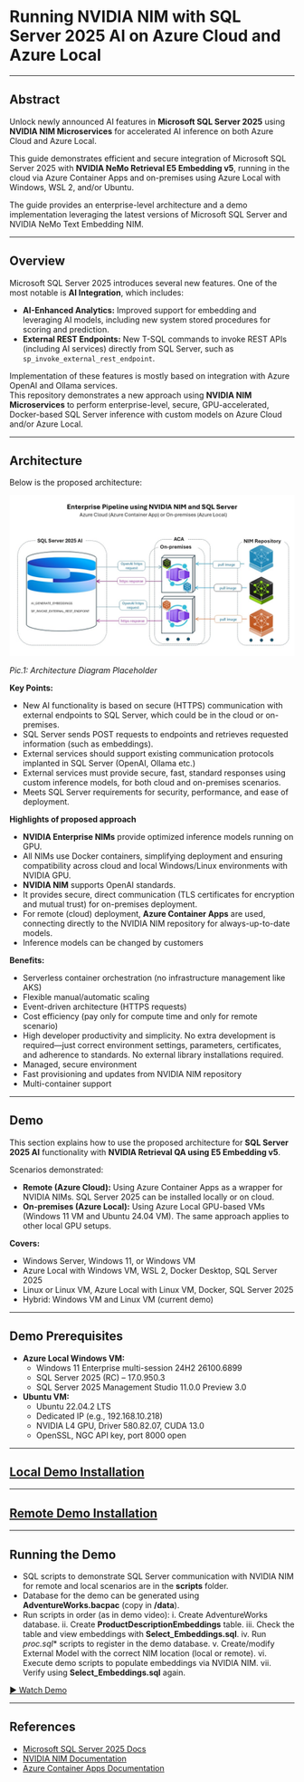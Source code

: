 # **Running NVIDIA NIM with SQL Server 2025 AI on Azure Cloud and Azure Local**

---

## **Abstract**

Unlock newly announced AI features in **Microsoft SQL Server 2025** using **NVIDIA NIM Microservices** for accelerated AI inference on both Azure Cloud and Azure Local.

This guide demonstrates efficient and secure integration of Microsoft SQL Server 2025 with **NVIDIA NeMo Retrieval E5 Embedding v5**, running in the cloud via Azure Container Apps and on-premises using Azure Local with Windows, WSL 2, and/or Ubuntu.

The guide provides an enterprise-level architecture and a demo implementation leveraging the latest versions of Microsoft SQL Server and NVIDIA NeMo Text Embedding NIM.

---

## **Overview**

Microsoft SQL Server 2025 introduces several new features. One of the most notable is **AI Integration**, which includes:

- **AI-Enhanced Analytics:** Improved support for embedding and leveraging AI models, including new system stored procedures for scoring and prediction.
- **External REST Endpoints:** New T-SQL commands to invoke REST APIs (including AI services) directly from SQL Server, such as `sp_invoke_external_rest_endpoint`.

Implementation of these features is mostly based on integration with Azure OpenAI and Ollama services.  
This repository demonstrates a new approach using **NVIDIA NIM Microservices** to perform enterprise-level, secure, GPU-accelerated, Docker-based SQL Server inference with custom models on Azure Cloud and/or Azure Local.

---

## **Architecture**

Below is the proposed architecture:

![Architecture Diagram](images/Slide1.JPG)

*Pic.1: Architecture Diagram Placeholder*

**Key Points:**
- New AI functionality is based on secure (HTTPS) communication with external endpoints to SQL Server, which could be in the cloud or on-premises.
- SQL Server sends POST requests to endpoints and retrieves requested information (such as embeddings).
- External services should support existing communication protocols implanted in SQL Server (OpenAI, Ollama etc.)
- External services must provide secure, fast, standard responses using custom inference models, for both cloud and on-premises scenarios.
- Meets SQL Server requirements for security, performance, and ease of deployment.

**Highlights of proposed approach**
- **NVIDIA Enterprise NIMs** provide optimized inference models running on GPU.
- All NIMs use Docker containers, simplifying deployment and ensuring compatibility across cloud and local Windows/Linux environments with NVIDIA GPU.
- **NVIDIA NIM** supports OpenAI standards.
- It provides secure, direct communication (TLS certificates for encryption and mutual trust) for on-premises deployment.
- For remote (cloud) deployment, **Azure Container Apps** are used, connecting directly to the NVIDIA NIM repository for always-up-to-date models.
- Inference models can be changed by customers

**Benefits:**
- Serverless container orchestration (no infrastructure management like AKS)
- Flexible manual/automatic scaling
- Event-driven architecture (HTTPS requests)
- Cost efficiency (pay only for compute time and only for remote scenario)
- High developer productivity and simplicity. No extra development is required—just correct environment settings, parameters, certificates, and adherence to standards. No external library installations required.
- Managed, secure environment
- Fast provisioning and updates from NVIDIA NIM repository
- Multi-container support

---

## **Demo**

This section explains how to use the proposed architecture for **SQL Server 2025 AI** functionality with **NVIDIA Retrieval QA using E5 Embedding v5**.

Scenarios demonstrated:

- **Remote (Azure Cloud):** Using Azure Container Apps as a wrapper for NVIDIA NIMs. SQL Server 2025 can be installed locally or on cloud.
- **On-premises (Azure Local):** Using Azure Local GPU-based VMs (Windows 11 VM and Ubuntu 24.04 VM). The same approach applies to other local GPU setups.

**Covers:**
- Windows Server, Windows 11, or Windows VM
- Azure Local with Windows VM, WSL 2, Docker Desktop, SQL Server 2025
- Linux or Linux VM, Azure Local with Linux VM, Docker, SQL Server 2025
- Hybrid: Windows VM and Linux VM (current demo)

---

## **Demo Prerequisites**

- **Azure Local Windows VM:**
  - Windows 11 Enterprise multi-session 24H2 26100.6899
  - SQL Server 2025 (RC) – 17.0.950.3
  - SQL Server 2025 Management Studio 11.0.0 Preview 3.0
- **Ubuntu VM:**
  - Ubuntu 22.04.2 LTS
  - Dedicated IP (e.g., 192.168.10.218)
  - NVIDIA L4 GPU, Driver 580.82.07, CUDA 13.0
  - OpenSSL, NGC API key, port 8000 open

---

## [Local Demo Installation](local.md)

---

## [Remote Demo Installation](remote.md)

---

## **Running the Demo**

- SQL scripts to demonstrate SQL Server communication with NVIDIA NIM for remote and local scenarios are in the **scripts** folder.
- Database for the demo can be generated using **AdventureWorks.bacpac** (copy in **/data**).
- Run scripts in order (as in demo video):
    i. Create AdventureWorks database.
    ii. Create **ProductDescriptionEmbeddings** table.
    iii. Check the table and view embeddings with **Select_Embeddings.sql**.
    iv. Run **proc*.sql** scripts to register in the demo database.
    v. Create/modify External Model with the correct NIM location (local or remote).
    vi. Execute demo scripts to populate embeddings via NVIDIA NIM.
    vii. Verify using **Select_Embeddings.sql** again.

[▶️ Watch Demo](https://drive.google.com/file/d/14wiMAB_tdsi7u08CM7p4G5pHeahBmkPY/view?usp=sharing)

---

## **References**

- [Microsoft SQL Server 2025 Docs](https://learn.microsoft.com/en-us/sql/sql-server/what-s-new-in-sql-server-2025)
- [NVIDIA NIM Documentation](https://catalog.ngc.nvidia.com/orgs/nvidia/teams/nim)
- [Azure Container Apps Documentation](https://learn.microsoft.com/en-us/azure/container-apps/)
